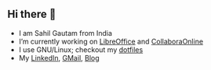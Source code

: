 ## Hi there 👋

- I am Sahil Gautam from India
- I’m currently working on [LibreOffice] and [CollaboraOnline]
- I use GNU/Linux; checkout my [dotfiles]
- My [LinkedIn], [GMail], [Blog]

[dotfiles]: https://github.com/printfdebugging/dotfiles
[LibreOffice]: https://gerrit.libreoffice.org/q/owner:sahil.gautam.extern@allotropia.de
[CollaboraOnline]: https://collaboraonline.github.io/
[LinkedIn]: https://linkedin.com/in/printfdebugging
[Github]: https://github.com/printfdebugging
[GMail]: mailto:printfdebugging@gmail.com
[Blog]: https://printfdebugging.github.io/blog/
